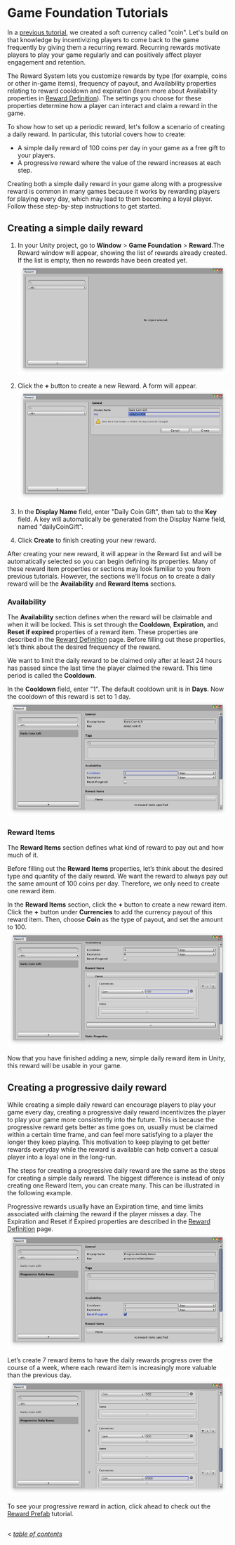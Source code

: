 # Game Foundation Tutorials

In a [previous tutorial], we created a soft currency called "coin". Let's build on that knowledge by incentivizing players to come back to the game frequently by giving them a recurring reward. Recurring rewards motivate players to play your game regularly and can positively affect player engagement and retention. 

The Reward System lets you customize rewards by type (for example, coins or other in-game items), frequency of payout, and Availability properties relating to reward cooldown and expiration (learn more about Availability properties in [Reward Definition]). The settings you choose for these properties determine how a player can interact and claim a reward in the game.

To show how to set up a periodic reward, let's follow a scenario of creating a daily reward. In particular, this tutorial covers how to create:
* A simple daily reward of 100 coins per day in your game as a free gift to your players. 
* A progressive reward where the value of the reward increases at each step. 

Creating both a simple daily reward in your game along with a progressive reward is common in many games because it works by rewarding players for playing every day, which may lead to them becoming a loyal player. Follow these step-by-step instructions to get started.

## Creating a simple daily reward

1. In your Unity project, go to __Window__ > __Game Foundation__ > __Reward__.The Reward window will appear, showing the list of rewards already created. If the list is empty, then no rewards have been created yet.  
![Access the Reward Window](../images/empty-reward-window.png)

2. Click the __+__ button to create a new Reward. A form will appear.
![Reward creation form](../images/tutorial-reward-create.png)

3. In the __Display Name__ field, enter "Daily Coin Gift", then tab to the __Key__ field. A key will automatically be generated from the Display Name field,  named "dailyCoinGift". 

4. Click __Create__ to finish creating your new reward.

After creating your new reward, it will appear in the Reward list and will be automatically selected so you can begin defining its properties. Many of these reward item properties or sections may look familiar to you from previous tutorials. However, the sections we'll focus on to create a daily reward will be the __Availability__ and __Reward Items__ sections.

### Availability

The __Availability__ section defines when the reward will be claimable and when it will be locked. This is set through the __Cooldown__, __Expiration__, and __Reset if expired__ properties of a reward item. These properties are described in the [Reward Definition] page. Before filling out these properties, let’s think about the desired frequency of the reward.

We want to limit the daily reward to be claimed only after at least 24 hours has passed since the last time the player claimed the reward. This time period is called the __Cooldown__.

In the __Cooldown__ field, enter "1". The default cooldown unit is in __Days__. Now the cooldown of this reward is set to 1 day.
![Configuring your basic daily reward](../images/tutorial-reward-configure-basic.png)

### Reward Items

The __Reward Items__ section defines what kind of reward to pay out and how much of it. 

Before filling out the __Reward Items__ properties, let’s think about the desired type and quantity of the daily reward. We want the reward to always pay out the same amount of 100 coins per day. Therefore, we only need to create one reward item.

In the __Reward Items__ section, click the __+__ button to create a new reward item. Click the __+__ button under __Currencies__ to add the currency payout of this reward item. Then, choose __Coin__ as the type of payout, and set the amount to 100.
![Adding a Reward Item your basic daily reward](../images/tutorial-reward-items-basic.png)

Now that you have finished adding a new, simple daily reward item in Unity, this reward will be usable in your game.

## Creating a progressive daily reward

While creating a simple daily reward can encourage players to play your game every day, creating a progressive daily reward incentivizes the player to play your game more consistently into the future.
This is because the progressive reward gets better as time goes on, usually must be claimed within a certain time frame, and can feel more satisfying to a player the longer they keep playing.
This motivation to keep playing to get better rewards everyday while the reward is available can help convert a casual player into a loyal one in the long-run.

The steps for creating a progressive daily reward are the same as the steps for creating a simple daily reward. The biggest difference is instead of only creating one Reward Item, you can create many. This can be illustrated in the following example.

Progressive rewards usually have an Expiration time, and time limits associated with claiming the reward if the player misses a day. The Expiration and Reset if Expired properties are described in the [Reward Definition] page.
![Configuring your basic daily reward](../images/tutorial-reward-configure-progressive.png)

Let’s create 7 reward items to have the daily rewards progress over the course of a week, where each reward item is increasingly more valuable than the previous day. 
![Adding a Reward Item your basic daily reward](../images/tutorial-reward-items-progressive.png)

To see your progressive reward in action, click ahead to check out the [Reward Prefab] tutorial.

## 
< [_table of contents_](../TableOfContents.md)



[previous tutorial]: 03-CreatingCurrency.md
[Reward definition]: ../CatalogItems/RewardDefinition.md
[Reward Prefab]: 18-WorkingWithRewardPrefabs.md